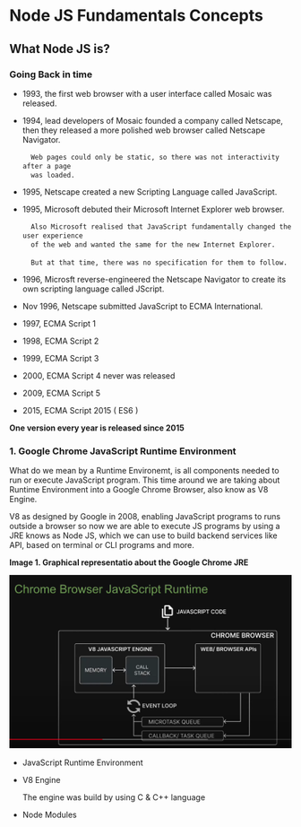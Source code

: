 # Node JS Fundamentals Concepts

## What Node JS is?

### Going Back in time

- 1993, the first web browser with a user interface called Mosaic was released.
- 1994, lead developers of Mosaic founded a company called Netscape, then they released
        a more polished web browser called Netscape Navigator.

        Web pages could only be static, so there was not interactivity after a page
        was loaded.
- 1995, Netscape created a new Scripting Language called JavaScript.
- 1995, Microsoft debuted their Microsoft Internet Explorer web browser.

        Also Microsoft realised that JavaScript fundamentally changed the user experience 
        of the web and wanted the same for the new Internet Explorer.

        But at that time, there was no specification for them to follow.
- 1996, Microsft reverse-engineered the Netscape Navigator to create its own 
        scripting language called JScript.
- Nov 1996, Netscape submitted JavaScript to ECMA International.
- 1997, ECMA Script 1
- 1998, ECMA Script 2
- 1999, ECMA Script 3
- 2000, ECMA Script 4 never was released
- 2009, ECMA Script 5
- 2015, ECMA Script 2015 ( ES6 )

**One version every year is released since 2015**


### 1. Google Chrome JavaScript Runtime Environment

What do we mean by a Runtime Environemt, is all components needed to run or execute
JavaScript program. This time around we are taking about Runtime Environment into a 
Google Chrome Browser, also know as V8 Engine.  

V8 as designed by Google in 2008, enabling JavaScript programs to runs outside a browser
so now we are able to execute JS programs by using a JRE knows as Node JS, 
which we can use to build backend services like API, based on terminal or CLI programs and more.


**Image 1. Graphical representatio about the Google Chrome JRE** 

![image](./assets/google-chrome-javascritp-runtime-environment.png)

- JavaScript Runtime Environment

- V8 Engine

    The engine was build by using C & C++ language

- Node Modules
